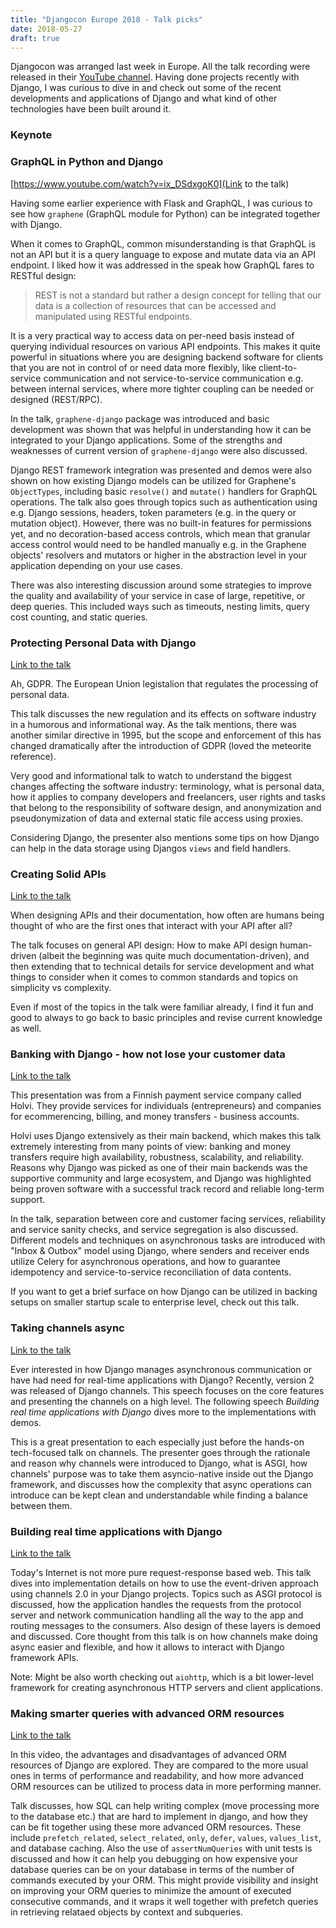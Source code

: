 ```yaml
---
title: "Djangocon Europe 2018 - Talk picks"
date: 2018-05-27
draft: true 
---
```


Djangocon was arranged last week in Europe. All the talk recording were released
in their [YouTube channel](https://www.youtube.com/user/djangoconeurope/videos).
Having done projects recently with Django, I was curious to dive in and check out
some of the recent developments and applications of Django and what kind of 
other technologies have been built around it.

### Keynote

### GraphQL in Python and Django

[https://www.youtube.com/watch?v=ix_DSdxgoK0](Link to the talk)

Having some earlier experience with Flask and GraphQL, I was curious to see how
`graphene` (GraphQL module for Python) can be integrated together with Django. 

When it comes to GraphQL, common misunderstanding is that GraphQL is not an API but 
it is a query language to expose and mutate data via an API endpoint.
I liked how it was addressed in the speak how GraphQL fares to RESTful design:
> REST is not a standard but rather a design concept for telling that our data is a collection of resources that can be accessed and manipulated using RESTful endpoints.

It is a very practical way to access data on per-need basis
instead of querying individual resources on various API endpoints. This makes it quite powerful in 
situations where you are designing backend software for clients that
you are not in control of or need data more flexibly, like client-to-service 
communication and not service-to-service communication e.g. between internal 
services, where more tighter coupling can be needed or designed (REST/RPC).

In the talk, `graphene-django` package was introduced and basic development was shown
that was helpful in understanding how it can be integrated to your Django
applications. Some of the strengths and weaknesses of current version of `graphene-django` were also
discussed. 

Django REST framework integration was presented and demos were also shown on how 
existing Django models can be utilized for Graphene's `ObjectTypes`, including 
basic `resolve()` and `mutate()` handlers for GraphQL operations. The talk also goes through topics such 
as authentication using e.g. Django sessions, headers, token parameters 
(e.g. in the query or mutation object). However, there was no
built-in features for permissions yet, and no decoration-based access controls, which 
mean that granular access control would need to be handled manually e.g. in the Graphene objects' resolvers and mutators
or higher in the abstraction level in your application depending on your use cases.

There was also interesting discussion around some strategies to improve the quality and availability
of your service in case of large, repetitive, or deep queries. This included ways such as timeouts, 
nesting limits, query cost counting, and static queries.

### Protecting Personal Data with Django

[Link to the talk](https://www.youtube.com/watch?v=b6KEoNVKFxM)

Ah, GDPR. The European Union legistalion that regulates the processing of personal data.

This talk discusses the new regulation and its effects on software industry in a humorous
and informational way. As the talk mentions, there was another similar directive in 1995, 
but the scope and enforcement of this has changed dramatically after the introduction of
GDPR (loved the meteorite reference). 

Very good and informational talk to watch to understand the biggest changes affecting the software 
industry: terminology, what is personal data, how it applies to company developers and freelancers,
user rights and tasks that belong to the responsibility of software design, and anonymization and 
pseudonymization of data and external static file access using proxies.

Considering Django, the presenter also mentions some tips on how Django can help in 
the data storage using Djangos `views` and field handlers. 

### Creating Solid APIs

[Link to the talk](https://www.youtube.com/watch?v=1pgQXzoUcgk)

When designing APIs and their documentation, how often are humans being thought of 
who are the first ones that interact with your API after all? 

The talk focuses on general API design: How to make API design human-driven (albeit 
the beginning was quite much documentation-driven), and then extending that 
to technical details for service development and what things to consider when 
it comes to common standards and topics on simplicity vs complexity. 

Even if most of the topics in the talk were familiar already,
I find it fun and good to always to go back to basic principles and revise current knowledge as well.

### Banking with Django - how not lose your customer data

[Link to the talk](https://www.youtube.com/watch?v=PEo7I8N8zlU)

This presentation was from a Finnish payment service company called Holvi.
They provide services for individuals (entrepreneurs) and companies for ecommerencing, billing,
and money transfers - business accounts.

Holvi uses Django extensively as their main backend, which makes this talk
extremely interesting from many points of view: banking and money transfers require
high availability, robustness, scalability, and reliability. Reasons why
Django was picked as one of their main backends was the supportive community and large ecosystem,
and Django was highlighted being proven software with a successful track record and 
reliable long-term support.

In the talk, separation between core and customer facing services, reliability
and service sanity checks, and service segregation is
also discussed. Different models and techniques on asynchronous tasks are introduced with "Inbox & Outbox" model
using Django, where senders and receiver ends utilize Celery for asynchronous operations,
and how to guarantee idempotency and service-to-service reconciliation of data contents.

If you want to get a brief surface on how Django can be utilized in backing setups
on smaller startup scale to enterprise level, check out this talk.

### Taking channels async

[Link to the talk](https://www.youtube.com/watch?v=qSsM97u-Cc8)

Ever interested in how Django manages asynchronous communication or have had
need for real-time applications with Django? Recently, version 2 was released of
Django channels. This speech focuses on the core features and presenting 
the channels on a high level. The following speech *Building real time applications with Django*
dives more to the implementations with demos.

This is a great presentation to each especially just before the hands-on tech-focused
talk on channels. The presenter goes through the rationale and reason why channels
were introduced to Django, what is ASGI, how channels' purpose was to take them asyncio-native
inside out the Django framework, and discusses how the complexity that async operations
can introduce can be kept clean and understandable while finding a balance between them.

### Building real time applications with Django

[Link to the talk](https://www.youtube.com/watch?v=bhW7wDRtFEY)

Today's Internet is not more pure request-response based web. This talk dives into
implementation details on how to use the event-driven approach using 
channels 2.0 in your Django projects. Topics such as ASGI protocol is discussed, how the 
application handles the requests from the
protocol server and network communication handling all the way to the app and routing
messages to the consumers. Also design of these layers is demoed and discussed.
Core thought from this talk is on how channels make doing async easier and flexible,
and how it allows to interact with Django framework APIs.

Note: Might be also worth checking out `aiohttp`, which is a bit lower-level framework
for creating asynchronous HTTP servers and client applications.

### Making smarter queries with advanced ORM resources

[Link to the talk](https://www.youtube.com/watch?v=eUM3b2q27pI)

In this video, the advantages and disadvantages of advanced ORM resources of Django are explored.
They are compared to the more usual ones in terms of performance and readability, and how 
more advanced ORM resources can be utilized to process data in more performing manner.

Talk discusses, how SQL can help writing complex (move processing more to the database etc.)
that are hard to implement in django, and how they can be fit together using these more advanced ORM resources.
These include `prefetch_related`, `select_related`, `only`, `defer`, `values`, `values_list`, and database
caching. Also the use of `assertNumQueries` with unit tests is discussed and how it can help you debugging on how expensive 
your database queries can be on your database in terms of the number of commands executed by your ORM. This
might provide visibility and insight on improving your ORM queries to minimize the amount of executed consecutive commands,
and it wraps it well together with prefetch queries in retrieving relataed objects by context and subqueries.
